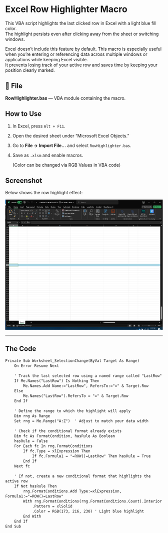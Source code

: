 # Excel Row Highlighter Macro

This VBA script highlights the last clicked row in Excel with a light blue fill color.  
The highlight persists even after clicking away from the sheet or switching windows.

Excel doesn’t include this feature by default.
This macro is especially useful when you’re entering or referencing data across multiple windows or applications while keeping Excel visible.  
It prevents losing track of your active row and saves time by keeping your position clearly marked.

## 📄 File
**RowHighlighter.bas** — VBA module containing the macro.

##  How to Use
1. In Excel, press `Alt + F11`.
2. Open the desired sheet under “Microsoft Excel Objects.”
3. Go to **File → Import File...** and select `RowHighlighter.bas`.
4. Save as `.xlsm` and enable macros.

   (Color can be changed via RGB Values in VBA code)

##  Screenshot
Below shows the row highlight effect:

![Example Highlight](screenshot.PNG)

---
##  The Code
```vba
Private Sub Worksheet_SelectionChange(ByVal Target As Range)
    On Error Resume Next

    ' Track the last selected row using a named range called "LastRow"
    If Me.Names("LastRow") Is Nothing Then
        Me.Names.Add Name:="LastRow", RefersTo:="=" & Target.Row
    Else
        Me.Names("LastRow").RefersTo = "=" & Target.Row
    End If

    ' Define the range to which the highlight will apply
    Dim rng As Range
    Set rng = Me.Range("A:Z")  ' Adjust to match your data width

    ' Check if the conditional format already exists
    Dim fc As FormatCondition, hasRule As Boolean
    hasRule = False
    For Each fc In rng.FormatConditions
        If fc.Type = xlExpression Then
            If fc.Formula1 = "=ROW()=LastRow" Then hasRule = True
        End If
    Next fc

    ' If not, create a new conditional format that highlights the active row
    If Not hasRule Then
        rng.FormatConditions.Add Type:=xlExpression, Formula1:="=ROW()=LastRow"
        With rng.FormatConditions(rng.FormatConditions.Count).Interior
            .Pattern = xlSolid
            .Color = RGB(173, 216, 230) ' Light blue highlight
        End With
    End If
End Sub

